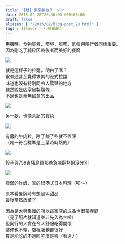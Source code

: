 ```yaml
---
title: '[麵] 東京築地ラーメン'
date: 2015-02-28T20:30:00.000+08:00
draft: false
aliases: [ "/2015/02/blog-post_28.html" ]
tags : [flavor - 行膳積腹]
---
```


用膳時，食物質素、環境、服務、氣氛與陪行者同樣重要...  
因為剛吃了純粹因為後者而美好的餐廳  

![](/images/tokyotsukiji.jpg)

就是這樣子的拉麵，明白了嗎？  
很普通甚至覺得求其的港式拉麵  
味道也沒有特別同令人驚豔的地方  
雖然說是店家自製麵條  
不過也是毫無誠意的出品  

![](/images/tokyotsukiji1.jpg)

另一款，也像茶記的貨色  

![](/images/tokyotsukiji2.jpg)

有醬的牛肉粒，除了鹹了些就不置評  
（唯一符合標準是上菜時時熱的）  

![](/images/tokyotsukiji3.jpg)

餃子與759吉豬島買那些急凍翻熱的沒分別  

![](/images/tokyotsukiji4.jpg)

瘦弱的炸蝦，真的很港式日本料理（唉～）  
  
原本看餐牌時有想過叫甜品  
最後當然放棄了  
  
因為是太興集團的所以這家店的成品也很茶餐廳  
（見了照片就知道並非先入為主啦）  
但同行的人實在令人舒服吃得開懷  
裝修也不賴，店裡服務都很好  
算是能吃的不過回吃度是零（看遠方）
